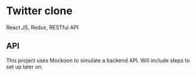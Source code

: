 # Twitter clone

React.JS, Redux, RESTful API

## API

This project uses Mockoon to simulate a backend API. Will include steps to set up later on.
